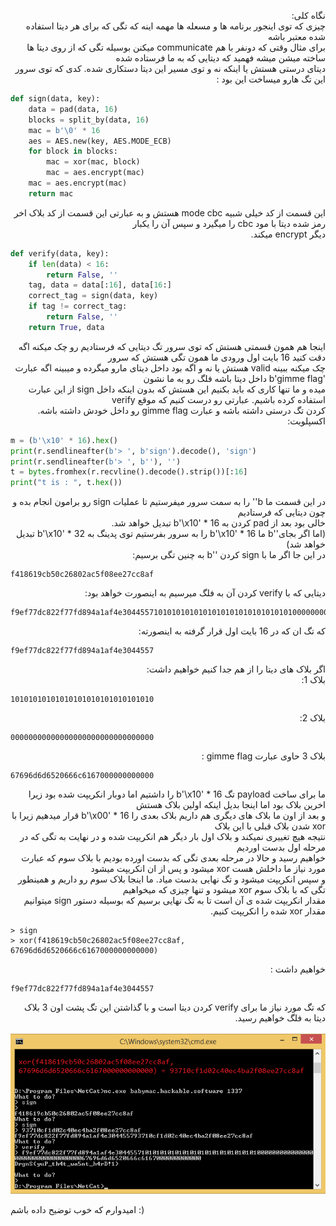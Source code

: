 <p style="direction: rtl">
نگاه کلی:</br>
چیزی که توی اینجور برنامه ها و مسعله ها مهمه اینه که تگی که برای هر دیتا استفاده شده معتبر باشه</br>
برای مثال وقتی که دونفر با هم communicate میکنن بوسیله تگی که از روی دیتا ها ساخته میشن میشه فهمید که دیتایی که به ما فرستاده شده
</br> دیتای درستی هستش یا اینکه نه و توی مسیر این دیتا دستکاری شده. کدی که توی سرور این تگ هارو میساخت این بود :
</p>

```python
def sign(data, key):
    data = pad(data, 16)
    blocks = split_by(data, 16)
    mac = b'\0' * 16
    aes = AES.new(key, AES.MODE_ECB)
    for block in blocks:
        mac = xor(mac, block)
        mac = aes.encrypt(mac)
    mac = aes.encrypt(mac)
    return mac
```

<p style="direction: rtl">
این قسمت از کد خیلی شبیه mode cbc هستش و به عبارتی این قسمت از کد بلاک اخر رمز شده دیتا با مود cbc را میگیرد و سپس آن را یکبار </br>
دیگر encrypt میکند.</br>
</p>

```python
def verify(data, key):
    if len(data) < 16:
        return False, ''
    tag, data = data[:16], data[16:]
    correct_tag = sign(data, key)
    if tag != correct_tag:
        return False, ''
    return True, data
```

<p style="direction: rtl">
اینجا هم همون قسمتی هستش که توی سرور تگ دیتایی که فرستادیم رو چک میکنه اگه دقت کنید 16 بایت اول ورودی ما همون تگی هستش که سرور </br>
چک میکنه ببینه valid هستش یا نه و اگه بود داخل دیتای مارو میگرده و میبینه اگه عبارت 'b'gimme flag داخل دیتا باشه فلگ رو به ما نشون</br>
میده و ما تنها کاری که باید بکنیم این هستش که بدون اینکه داخل sign از این عبارت استفاده کرده باشیم. عبارتی رو درست کنیم که موقع verify </br>
کردن تگ درستی داشته باشه و عبارت gimme flag رو داخل خودش داشته باشه.</br>
اکسپلویت:</br></p>

```python
m = (b'\x10' * 16).hex()
print(r.sendlineafter(b'> ', b'sign').decode(), 'sign')
print(r.sendlineafter(b'> ', b''), '')
t = bytes.fromhex(r.recvline().decode().strip())[:16]
print("t is : ", t.hex())
```

<p style="direction: rtl">
در این قسمت ما b'' را به سمت سرور میفرستیم تا عملیات sign رو برامون انجام بده و چون دیتایی که فرستادیم</br>
خالی بود بعد از pad کردن به b'\x10' * 16 تبدیل خواهد شد.</br>
(اما اگر بجای''b  ما b'\x10' * 16 را به سرور بفرستیم توی پدینگ به b'\x10' * 32 تبدیل خواهد شد)</br>
در این جا اگر ما با sign کردن ''b به چنین تگی برسیم:</br></p>

```
f418619cb50c26802ac5f08ee27cc8af
```

<p style="direction: rtl">
دیتایی که با verify کردن آن به فلگ میرسیم به اینصورت خواهد بود:</br></p>

```
f9ef77dc822f77fd894a1af4e3044557101010101010101010101010101010100000000000000000000000000000000067696d6d6520666c6167000000000000
```

<p style="direction: rtl">
که تگ ان که در 16 بایت اول قرار گرفته به اینصورته:</br></p>

```
f9ef77dc822f77fd894a1af4e3044557
```
<p style="direction: rtl">
اگر بلاک های دیتا را از هم جدا کنیم خواهیم داشت:</br>
بلاک 1:</br>
</p>

```
10101010101010101010101010101010
```

<p style="direction: rtl">
بلاک 2:</br>
</p>

```
00000000000000000000000000000000
```

<p style="direction: rtl">
بلاک 3 حاوی عبارت gimme flag :</br>
</p>

```
67696d6d6520666c6167000000000000
```

<p style="direction: rtl">
ما برای ساخت payload تگ b'\x10' * 16  را داشتیم اما دوبار انکریپت شده بود زیرا اخرین بلاک بود اما اینجا بدیل اینکه اولین بلاک هستش</br>
و بعد از اون ما بلاک های دیگری هم داریم بلاک بعدی را b'\x00' * 16 قرار میدهیم زیرا با xor شدن بلاک قبلی با این بلاک </br>
نتیجه هیچ تغییری نمیکند و بلاک اول بار دیگر هم انکریپت شده و در نهایت به تگی که در مرحله اول بدست اوردیم</br>
خواهیم رسید و حالا در مرحله بعدی تگی که بدست اورده بودیم با بلاک سوم که عبارت مورد نیاز ما داخلش هست xor میشود و پس از ان انکریپت میشود</br>
و سپس انکریپت میشود و تگ نهایی بدست میاد. ما اینجا بلاک سوم رو داریم و همینطور تگی که با بلاک سوم xor میشود و تنها چیزی که میخواهیم</br>
مقدار انکریپت شده ی آن است تا به تگ نهایی برسیم که بوسیله دستور sign میتوانیم مقدار xor شده را انکریپت کنیم.
</p>

```
> sign
> xor(f418619cb50c26802ac5f08ee27cc8af, 67696d6d6520666c6167000000000000)
```

<p style="direction: rtl">
خواهیم داشت :
</p>

```
f9ef77dc822f77fd894a1af4e3044557
```

<p style="direction: rtl">
که تگ مورد نیاز ما برای verify کردن دیتا است و با گذاشتن این تگ پشت اون 3 بلاک دیتا به فلگ خواهیم رسید.</br>
</br><img src="solve.png">

امیدوارم که خوب توضیح داده باشم :)
</p>